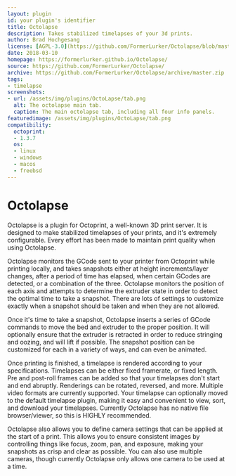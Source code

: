 ```yaml
---
layout: plugin
id: your plugin's identifier
title: Octolapse
description: Takes stabilized timelapses of your 3d prints.
author: Brad Hochgesang
license: [AGPL-3.0](https://github.com/FormerLurker/Octolapse/blob/master/LICENSE)
date: 2018-03-10
homepage: https://formerlurker.github.io/Octolapse/
source: https://github.com/FormerLurker/Octolapse/
archive: https://github.com/FormerLurker/Octolapse/archive/master.zip
tags:
- timelapse
screenshots:
- url: /assets/img/plugins/OctoLapse/tab.png
  alt: The octolapse main tab.
  caption: The main octolapse tab, including all four info panels.
featuredimage: /assets/img/plugins/OctoLapse/tab.png
compatibility:
  octoprint:
  - 1.3.7
  os:
  - linux
  - windows
  - macos
  - freebsd
---
```


# Octolapse
Octolapse is a plugin for Octoprint, a well-known 3D print server.  It is designed to make stabilized timelapses of your prints, and it's extremely configurable.  Every effort has been made to maintain print quality when using Octolapse.

Octolapse monitors the GCode sent to your printer from Octoprint while printing locally, and takes snapshots either at height increments/layer changes, after a period of time has elapsed, when certain GCodes are detected, or a combination of the three.  Octolapse monitors the position of each axis and attempts to determine the extruder state in order to detect the optimal time to take a snapshot.  There are lots of settings to customize exactly when a snapshot should be taken and when they are not allowed.

Once it's time to take a snapshot, Octolapse inserts a series of GCode commands to move the bed and extruder to the proper position.  It will optionally ensure that the extruder is retracted in order to reduce stringing and oozing, and will lift if possible.  The snapshot position can be customized for each in a variety of ways, and can even be animated.

Once printing is finished, a timelapse is rendered according to your specifications.  Timelapses can be either fixed framerate, or fixed length.  Pre and post-roll frames can be added so that your timelapses don't start and end abruptly.  Renderings can be rotated, reversed, and more.  Multiple video formats are currently supported.  Your timelapse can optionally moved to the default timelapse plugin, making it easy and convenient to view, sort, and download your timelapses.  Currently Octolapse has no native file browser/viewer, so this is HIGHLY recommended.

Octolapse also allows you to define camera settings that can be applied at the start of a print.  This allows you to ensure consistent images by controlling things like focus, zoom, pan, and exposure, making your snapshots as crisp and clear as possible.  You can also use multiple cameras, though currently Octolapse only allows one camera to be used at a time.
